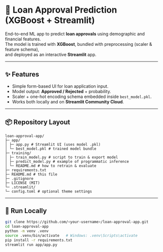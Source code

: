 # 🏦 Loan Approval Prediction (XGBoost + Streamlit)

End-to-end ML app to predict **loan approvals** using demographic and financial features.  
The model is trained with **XGBoost**, bundled with preprocessing (scaler & feature schema),  
and deployed as an interactive **Streamlit** app.

---

## ✨ Features
- Simple form-based UI for loan application input.
- Model output: **Approved / Rejected** + probability.
- Scaler + one-hot encoding schema embedded inside `best_model.pkl`.
- Works both locally and on **Streamlit Community Cloud**.

---

## 📦 Repository Layout
```
loan-approval-app/
├─ app/
│ ├─ app.py # Streamlit UI (uses model .pkl)
│ └─ best_model.pkl # trained model bundle
├─ training/
│ ├─ train_model.py # script to train & export model
│ ├─ predict_model.py # example of programmatic inference
│ └─ README.md # how to retrain & evaluate
├─ requirements.txt
├─ README.md # this file
├─ .gitignore
├─ LICENSE (MIT)
└─ .streamlit/
└─ config.toml # optional theme settings
```

---

## 🚀 Run Locally
```bash
git clone https://github.com/<your-username>/loan-approval-app.git
cd loan-approval-app
python -m venv .venv
source .venv/bin/activate   # Windows: .venv\Scripts\activate
pip install -r requirements.txt
streamlit run app/app.py
